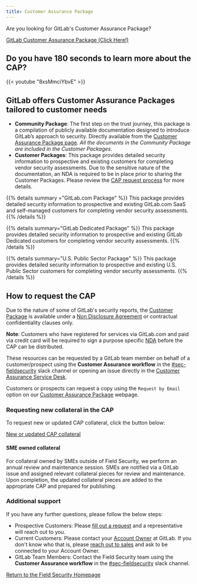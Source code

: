 ```yaml
---
title: Customer Assurance Package
---
```


Are you looking for GitLab's Customer Assurance Package?

<div class="d-grid gap-2 my-4">
<a href="https://about.gitlab.com/security/cap/" class="btn bg-primary text-white btn-lg">GitLab Customer Assurance Package (Click Here!)</a>
</div>

## Do you have 180 seconds to learn more about the CAP?

{{< youtube "8xsMmciYbvE" >}}

## GitLab offers Customer Assurance Packages tailored to customer needs

- **Community Package**: The first step on the trust journey, this package is a compilation of publicly available documentation designed to introduce GitLab’s approach to security. Directly available from the [Customer Assurance Package page](https://about.gitlab.com/security/cap/). *All the documents in the Community Package are included in the Customer Packages*.
- **Customer Packages**: This package provides detailed security information to prospective and existing customers for completing vendor security assessments. Due to the sensitive nature of the documentation, an NDA is required to be in place prior to sharing the Customer Packages. Please review the [CAP request process](/handbook/security/security-assurance/field-security/customer-assurance-package.html#cap-request-process) for more details.

{{% details summary ="GitLab.com Package" %}}
This package provides detailed security information to prospective and existing GitLab.com SaaS and self-managed customers for completing vendor security assessments.
{{% /details %}}

{{% details summary="GitLab Dedicated Package" %}}
This package provides detailed security information to prospective and existing GitLab Dedicated customers for completing vendor security assessments.
{{% /details %}}

{{% details summary="U.S. Public Sector Package" %}}
This package provides detailed security information to prospective and existing U.S. Public Sector customers for completing vendor security assessments.
{{% /details %}}

## How to request the CAP

Due to the nature of some of GitLab's security reports, the [Customer Package](https://about.gitlab.com/security/cap/) is available under a [Non Disclosure Agreement](https://about.gitlab.com/handbook/legal/NDA/) or contractual confidentiality  clauses only.

**Note**: Customers who have registered for services via GitLab.com and paid via credit card will be required to sign a purpose specific [NDA](https://about.gitlab.com/handbook/legal/NDA/) before the CAP can be distributed.

These resources can be requested by a GitLab team member on behalf of a customer/prospect using the **Customer Assurance workflow** in the [#sec-fieldsecurity](https://gitlab.slack.com/archives/CV5A53V70) slack channel or opening an issue directly in the [Customer Assurance Service Desk](https://gitlab.com/gitlab-com/gl-security/security-assurance/field-security-team/customer-assurance-activities/caa-servicedesk).

Customers or prospects can request a copy using the `Request by Email` option on our [Customer Assurance Package](https://about.gitlab.com/security/cap/) webpage.

### Requesting new collateral in the CAP

To request new or updated CAP collateral, click the button below:

<div class="d-grid gap-2 my-4">
<a href="https://gitlab.com/gitlab-com/gl-security/security-assurance/field-security-team/field-security/-/issues/new?issuable_template=cap_collateral_request" class="btn bg-primary text-white btn-lg">New or updated CAP collateral</a>
</div>

#### SME owned collateral

For collateral owned by SMEs outside of Field Security, we perform an annual review and maintenance session. SMEs are notified via a GitLab issue and assigned relevant collateral pieces for review and maintenance. Upon completion, the updated collateral pieces are added to the appropriate CAP and prepared for publishing.

### Additional support

If you have any further questions, please follow the below steps:

- Prospective Customers: Please [fill out a request](https://about.gitlab.com/sales/) and a representative will reach out to you.
- Current Customers: Please contact your [Account Owner](/handbook/sales/#initial-account-owner---based-on-segment) at GitLab. If you don't know who that is, please [reach out to sales](https://about.gitlab.com/sales/) and ask to be connected to your Account Owner.
- GitLab Team Members: Contact the Field Security team using the **Customer Assurance workflow** in the [#sec-fieldsecurity](https://gitlab.slack.com/archives/CV5A53V70) slack channel.

<div class="d-grid gap-2 my-4">
<a href="https://about.gitlab.com/handbook/security/security-assurance/field-security/" class="btn bg-primary text-white btn-lg">Return to the Field Security Homepage</a>
</div>

